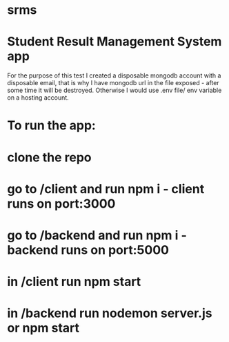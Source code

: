 # srms
# Student Result Management System app
For the purpose of this test I created a disposable mongodb account with a disposable email, that is why I have mongodb url in the file exposed - after some time it will be destroyed. Otherwise I would use .env file/ env variable on a hosting account.
# To run the app:
# clone the repo
# go to /client and run npm i - client runs on port:3000
# go to /backend and run npm i - backend runs on port:5000
# in /client run npm start
# in /backend run nodemon server.js or npm start
